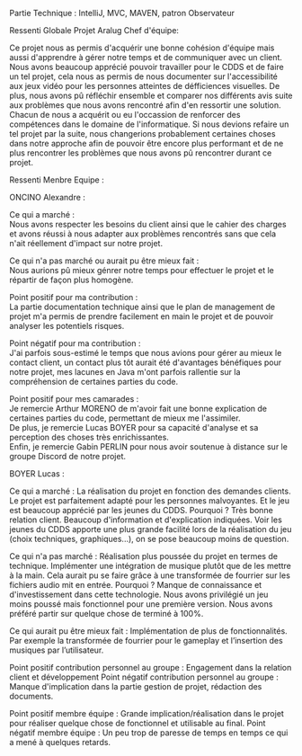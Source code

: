 Partie Technique :
IntelliJ, MVC, MAVEN, patron Observateur

Ressenti Globale Projet Aralug Chef d'équipe:  

Ce projet nous as permis d'acquérir une bonne cohésion d'équipe mais aussi d'apprendre à gérer notre temps et de communiquer avec un client. Nous avons beaucoup apprécié pouvoir travailler pour le CDDS et de faire un tel projet, cela nous as permis de nous documenter sur l'accessibilité aux jeux vidéo pour les personnes atteintes de défficiences visuelles. De plus, nous avons pû réfléchir ensemble et comparer nos différents avis suite aux problèmes que nous avons rencontré afin d'en ressortir une solution. Chacun de nous a acquérit ou eu l'occassion de renforcer des compétences dans le domaine de l'informatique. Si nous devions refaire un tel projet par la suite, nous changerions probablement certaines choses dans notre approche afin de pouvoir être encore plus performant et de ne plus rencontrer les problèmes que nous avons pû rencontrer durant ce projet.


Ressenti Menbre Equipe :

ONCINO Alexandre :

  Ce qui a marché :    
Nous avons respecter les besoins du client ainsi que le cahier des charges et avons réussi à nous adapter aux problèmes rencontrés sans que cela n'ait réellement d'impact sur notre projet.

  Ce qui n'a pas marché ou aurait pu être mieux fait :  
Nous aurions pû mieux génrer notre temps pour effectuer le projet et le répartir de façon plus homogène.

  Point positif pour ma contribution :  
La partie documentation technique ainsi que le plan de management de projet m'a permis de prendre facilement en main le projet et de pouvoir analyser les potentiels risques.

  Point négatif pour ma contribution :  
J'ai parfois sous-estimé le temps que nous avions pour gérer au mieux le contact client, un contact plus tôt aurait été d'avantages bénéfiques pour notre projet, mes lacunes en Java m'ont parfois rallentie sur la compréhension de certaines parties du code.

  Point positif pour mes camarades :  
Je remercie Arthur MORENO de m'avoir fait une bonne explication de certaines parties du code, permettant de mieux me l'assimiler.  
De plus, je remercie Lucas BOYER pour sa capacité d'analyse et sa perception des choses très enrichissantes.  
Enfin, je remercie Gabin PERLIN pour nous avoir soutenue à distance sur le groupe Discord de notre projet.  


BOYER Lucas : 

Ce qui a marché :
	La réalisation du projet en fonction des demandes clients. Le projet est parfaitement adapté pour les personnes malvoyantes. Et le jeu est beaucoup apprécié par les jeunes du CDDS.
Pourquoi ?
	Très bonne relation client. Beaucoup d'information et d'explication indiquées. Voir les jeunes du CDDS apporte une plus grande facilité lors de la réalisation du jeu (choix techniques, graphiques...), on se pose beaucoup moins de question.

Ce qui n'a pas marché :
	Réalisation plus poussée du projet en termes de technique. Implémenter une intégration de musique plutôt que de les mettre à la main. Cela aurait pu se faire grâce à une transformée de fourrier sur les fichiers audio mit en entrée.
Pourquoi ?
	Manque de connaissance et d'investissement dans cette technologie. Nous avons privilégié un jeu moins poussé mais fonctionnel pour une première version. Nous avons préféré partir sur quelque chose de terminé à 100%. 

Ce qui aurait pu être mieux fait :
	Implémentation de plus de fonctionnalités. Par exemple la transformée de fourrier pour le gameplay et l’insertion des musiques par l’utilisateur.
	
Point positif contribution personnel au groupe :
	Engagement dans la relation client et développement
Point négatif contribution personnel au groupe :
	Manque d'implication dans la partie gestion de projet, rédaction des documents.

Point positif membre équipe :
	Grande implication/réalisation dans le projet pour réaliser quelque chose de fonctionnel et utilisable au final.
Point négatif membre équipe :
	Un peu trop de paresse de temps en temps ce qui a mené à quelques retards.
